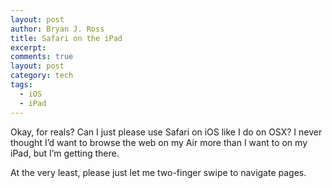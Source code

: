 ```yaml
---
layout: post
author: Bryan J. Ross
title: Safari on the iPad
excerpt:
comments: true
layout: post
category: tech
tags:
  - iOS
  - iPad
---
```

Okay, for reals? Can I just please use Safari on iOS like I do on OSX? I never
thought I’d want to browse the web on my Air more than I want to on my iPad,
but I’m getting there.

At the very least, please just let me two-finger swipe to navigate pages.
